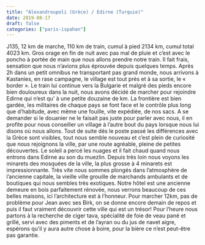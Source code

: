 ```yaml
---
title: "Alexandroupoli (Grèce) / Edirne (Turquie)"
date: 2019-08-17
draft: false
categories: ["paris-ispahan"]
---
```


J135, 12 km de marche, 110 km de train, cumul à pied 2134 km, cumul total 4023 km.
Gros orage en fin de nuit avec pas mal de pluie et c’est avec le poncho à portée de main que nous allons prendre notre train. Il fait frais, sensation que nous n’avions plus éprouvée depuis quelques temps. Après 2h dans un petit omnibus ne transportant pas grand monde, nous arrivons à Kastanies, en rase campagne, le village est tout prés et à sa sortie, le « border ». Le train lui continue vers la Bulgarie et malgré des pieds encore bien douloureux dans la nuit, nous avons décidé de marcher pour rejoindre Edirne qui n’est qu’ à une petite douzaine de km. La frontière est bien gardée, les militaires de chaque pays se font face et le contrôle plus long que d’habitude, avec même une fouille, vite expédiée, de nos sacs. A se demander si le douanier ne le faisait pas juste pour parler avec nous, il en profite pour nous conseiller un village à l’autre bout du pays lorsque nous lui disons où nous allons. Tout de suite dés le poste passé les différences avec la Grèce sont visibles, tout nous semble nouveau et c’est plein de curiosité que nous rejoignons la ville, par une route agréable, pleine de petites découvertes. Le soleil a percé les nuages et il fait chaud quand nous entrons dans Edirne au son du muezlin. Depuis très loin nous voyons les minarets des mosquées de la ville, la plus grosse à 4 minarets est impressionnante. Très vite nous sommes plongés dans l’atmosphère de l’ancienne capitale, la vieille ville grouille de marchands ambulants et de boutiques qui nous sembles très exotiques. Notre hôtel est une ancienne demeure en bois parfaitement rénovée, nous verrons beaucoup de ces belles maisons, ici l’architecture est à l’honneur.
Pour marcher 12km, pas de problème pour Jean avec ses Birk, on se donne encore demain de repos et puis il faut vraiment découvrir cette ville qui est un trésor!
Pour l’heure nous partons à la recherche de ciger tava, spécialité de foie de veau pané et grillé, servi avec des piments et de l’ayran ou du jus de navet aigre, espérons qu’il y aura autre chose à boire, pour la bière ce n’est peut-être pas garantie.
